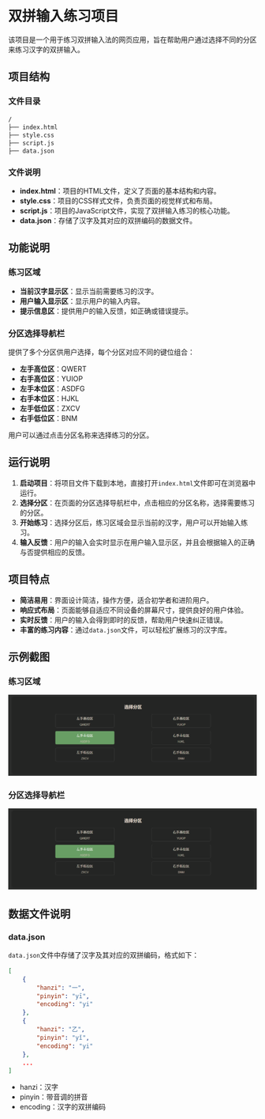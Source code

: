 # 双拼输入练习项目

该项目是一个用于练习双拼输入法的网页应用，旨在帮助用户通过选择不同的分区来练习汉字的双拼输入。

## 项目结构

### 文件目录
```
/
├── index.html
├── style.css
├── script.js
├── data.json
```
### 文件说明
- **index.html**：项目的HTML文件，定义了页面的基本结构和内容。
- **style.css**：项目的CSS样式文件，负责页面的视觉样式和布局。
- **script.js**：项目的JavaScript文件，实现了双拼输入练习的核心功能。
- **data.json**：存储了汉字及其对应的双拼编码的数据文件。

## 功能说明

### 练习区域
- **当前汉字显示区**：显示当前需要练习的汉字。
- **用户输入显示区**：显示用户的输入内容。
- **提示信息区**：提供用户的输入反馈，如正确或错误提示。

### 分区选择导航栏
提供了多个分区供用户选择，每个分区对应不同的键位组合：
- **左手高位区**：QWERT
- **右手高位区**：YUIOP
- **左手本位区**：ASDFG
- **右手本位区**：HJKL
- **左手低位区**：ZXCV
- **右手低位区**：BNM

用户可以通过点击分区名称来选择练习的分区。

## 运行说明

1. **启动项目**：将项目文件下载到本地，直接打开`index.html`文件即可在浏览器中运行。
2. **选择分区**：在页面的分区选择导航栏中，点击相应的分区名称，选择需要练习的分区。
3. **开始练习**：选择分区后，练习区域会显示当前的汉字，用户可以开始输入练习。
4. **输入反馈**：用户的输入会实时显示在用户输入显示区，并且会根据输入的正确与否提供相应的反馈。

## 项目特点
- **简洁易用**：界面设计简洁，操作方便，适合初学者和进阶用户。
- **响应式布局**：页面能够自适应不同设备的屏幕尺寸，提供良好的用户体验。
- **实时反馈**：用户的输入会得到即时的反馈，帮助用户快速纠正错误。
- **丰富的练习内容**：通过`data.json`文件，可以轻松扩展练习的汉字库。

## 示例截图

### 练习区域
![练习区域](readme/partition_area.png)

### 分区选择导航栏
![分区选择导航栏](readme/partition_area.png)

## 数据文件说明

### data.json
`data.json`文件中存储了汉字及其对应的双拼编码，格式如下：
```json
[
    {
        "hanzi": "一",
        "pinyin": "yī",
        "encoding": "yi"
    },
    {
        "hanzi": "乙",
        "pinyin": "yǐ",
        "encoding": "yi"
    },
    ...
]
```
- hanzi：汉字
- pinyin：带音调的拼音
- encoding：汉字的双拼编码

